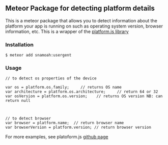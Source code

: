 ## Meteor Package for detecting platform details ##

This is a meteor package that allows you to detect information about the platform your app is running on such as operating system version, browser information, etc. This is a wrapper of the [platform.js library](https://github.com/bestiejs/platform.js)

### Installation ###

`$ meteor add snamoah:usergent`

### Usage ###

```
// to detect os properties of the device

var os = platform.os.family;     // returns OS name
var architecture = platform.os.architecture;     // return 64 or 32
var osVersion = platform.os.version;    // returns OS version NB: can return null



// to detect browser
var browser = platform.name;  // return browser name
var browserVersion = platform.version; // return browser version

```

For more examples, see platoform.js [github page](https://github.com/bestiejs/platform.js/blob/master/doc/README.md#readme)

